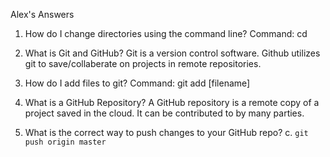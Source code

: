 Alex's Answers

1. How do I change directories using the command line?
Command: cd

2. What is Git and GitHub?
Git is a version control software. Github utilizes git to save/collaberate on projects in remote repositories.

3. How do I add files to git?
Command: git add [filename]

4. What is a GitHub Repository?
A GitHub repository is a remote copy of a project saved in the cloud. It can be contributed to by many parties.

5. What is the correct way to push changes to your GitHub repo? 
  c. `git push origin master`
